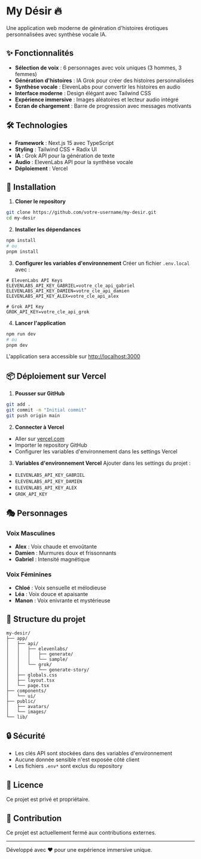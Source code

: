 # My Désir 🔥

Une application web moderne de génération d'histoires érotiques personnalisées avec synthèse vocale IA.

## ✨ Fonctionnalités

- **Sélection de voix** : 6 personnages avec voix uniques (3 hommes, 3 femmes)
- **Génération d'histoires** : IA Grok pour créer des histoires personnalisées
- **Synthèse vocale** : ElevenLabs pour convertir les histoires en audio
- **Interface moderne** : Design élégant avec Tailwind CSS
- **Expérience immersive** : Images aléatoires et lecteur audio intégré
- **Écran de chargement** : Barre de progression avec messages motivants

## 🛠️ Technologies

- **Framework** : Next.js 15 avec TypeScript
- **Styling** : Tailwind CSS + Radix UI
- **IA** : Grok API pour la génération de texte
- **Audio** : ElevenLabs API pour la synthèse vocale
- **Déploiement** : Vercel

## 🚀 Installation

1. **Cloner le repository**
```bash
git clone https://github.com/votre-username/my-desir.git
cd my-desir
```

2. **Installer les dépendances**
```bash
npm install
# ou
pnpm install
```

3. **Configurer les variables d'environnement**
Créer un fichier `.env.local` avec :
```env
# ElevenLabs API Keys
ELEVENLABS_API_KEY_GABRIEL=votre_cle_api_gabriel
ELEVENLABS_API_KEY_DAMIEN=votre_cle_api_damien
ELEVENLABS_API_KEY_ALEX=votre_cle_api_alex

# Grok API Key
GROK_API_KEY=votre_cle_api_grok
```

4. **Lancer l'application**
```bash
npm run dev
# ou
pnpm dev
```

L'application sera accessible sur [http://localhost:3000](http://localhost:3000)

## 📦 Déploiement sur Vercel

1. **Pousser sur GitHub**
```bash
git add .
git commit -m "Initial commit"
git push origin main
```

2. **Connecter à Vercel**
- Aller sur [vercel.com](https://vercel.com)
- Importer le repository GitHub
- Configurer les variables d'environnement dans les settings Vercel

3. **Variables d'environnement Vercel**
Ajouter dans les settings du projet :
- `ELEVENLABS_API_KEY_GABRIEL`
- `ELEVENLABS_API_KEY_DAMIEN`
- `ELEVENLABS_API_KEY_ALEX`
- `GROK_API_KEY`

## 🎭 Personnages

### Voix Masculines
- **Alex** : Voix chaude et envoûtante
- **Damien** : Murmures doux et frissonnants
- **Gabriel** : Intensité magnétique

### Voix Féminines
- **Chloé** : Voix sensuelle et mélodieuse
- **Léa** : Voix douce et apaisante
- **Manon** : Voix enivrante et mystérieuse

## 🔧 Structure du projet

```
my-desir/
├── app/
│   ├── api/
│   │   ├── elevenlabs/
│   │   │   ├── generate/
│   │   │   └── sample/
│   │   └── grok/
│   │       └── generate-story/
│   ├── globals.css
│   ├── layout.tsx
│   └── page.tsx
├── components/
│   └── ui/
├── public/
│   ├── avatars/
│   └── images/
└── lib/
```

## 🔒 Sécurité

- Les clés API sont stockées dans des variables d'environnement
- Aucune donnée sensible n'est exposée côté client
- Les fichiers `.env*` sont exclus du repository

## 📄 Licence

Ce projet est privé et propriétaire.

## 🤝 Contribution

Ce projet est actuellement fermé aux contributions externes.

---

Développé avec ❤️ pour une expérience immersive unique.
